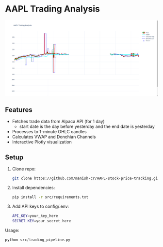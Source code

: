 # AAPL Trading Analysis

![alt text](image.png)

## Features
- Fetches trade data from Alpaca API (for 1 day)
    - start date is the day before yesterday and the end date is yesterday
- Processes to 1-minute OHLC candles
- Calculates VWAP and Donchian Channels
- Interactive Plotly visualization

## Setup
1. Clone repo:
   ```bash
   git clone https://github.com/manish-cr/AAPL-stock-price-tracking.git
   ```
2. Install dependencies:
    ```bash
    pip install -r src/requirements.txt
    ```
3. Add API keys to config/.env:
    ```bash
    API_KEY=your_key_here
    SECRET_KEY=your_secret_here
    ```
Usage:
```python
python src/trading_pipeline.py
```